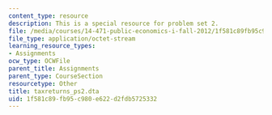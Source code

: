 ```yaml
---
content_type: resource
description: This is a special resource for problem set 2.
file: /media/courses/14-471-public-economics-i-fall-2012/1f581c89fb95c980e622d2fdb5725332_taxreturns_ps2.dta
file_type: application/octet-stream
learning_resource_types:
- Assignments
ocw_type: OCWFile
parent_title: Assignments
parent_type: CourseSection
resourcetype: Other
title: taxreturns_ps2.dta
uid: 1f581c89-fb95-c980-e622-d2fdb5725332
---
```

